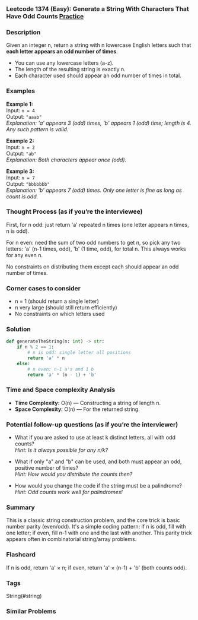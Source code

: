 ### Leetcode 1374 (Easy): Generate a String With Characters That Have Odd Counts [Practice](https://leetcode.com/problems/generate-a-string-with-characters-that-have-odd-counts)

### Description  
Given an integer n, return a string with n lowercase English letters such that **each letter appears an odd number of times**.
- You can use any lowercase letters (a-z).
- The length of the resulting string is exactly n.
- Each character used should appear an odd number of times in total.

### Examples  

**Example 1:**  
Input: `n = 4`  
Output: `"aaab"`  
*Explanation: 'a' appears 3 (odd) times, 'b' appears 1 (odd) time; length is 4. Any such pattern is valid.*

**Example 2:**  
Input: `n = 2`  
Output: `"ab"`  
*Explanation: Both characters appear once (odd).* 

**Example 3:**  
Input: `n = 7`  
Output: `"bbbbbbb"`  
*Explanation: 'b' appears 7 (odd) times. Only one letter is fine as long as count is odd.*

### Thought Process (as if you’re the interviewee)  
First, for n odd: just return 'a' repeated n times (one letter appears n times, n is odd).

For n even: need the sum of two odd numbers to get n, so pick any two letters: 'a' (n-1 times, odd), 'b' (1 time, odd), for total n. This always works for any even n.

No constraints on distributing them except each should appear an odd number of times.

### Corner cases to consider  
- n = 1 (should return a single letter)
- n very large (should still return efficiently)
- No constraints on which letters used

### Solution

```python
def generateTheString(n: int) -> str:
    if n % 2 == 1:
        # n is odd: single letter all positions
        return 'a' * n
    else:
        # n even: n-1 a's and 1 b
        return 'a' * (n - 1) + 'b'
```

### Time and Space complexity Analysis  
- **Time Complexity:** O(n) — Constructing a string of length n.
- **Space Complexity:** O(n) — For the returned string.

### Potential follow-up questions (as if you’re the interviewer)  
- What if you are asked to use at least k distinct letters, all with odd counts?  
  *Hint: Is it always possible for any n/k?*

- What if only "a" and "b" can be used, and both must appear an odd, positive number of times?  
  *Hint: How would you distribute the counts then?*

- How would you change the code if the string must be a palindrome?  
  *Hint: Odd counts work well for palindromes!*

### Summary
This is a classic string construction problem, and the core trick is basic number parity (even/odd). It's a simple coding pattern: if n is odd, fill with one letter; if even, fill n-1 with one and the last with another. This parity trick appears often in combinatorial string/array problems.


### Flashcard
If n is odd, return 'a' × n; if even, return 'a' × (n-1) + 'b' (both counts odd).

### Tags
String(#string)

### Similar Problems
